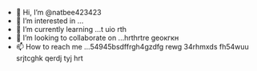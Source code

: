 - 👋 Hi, I’m @natbee423423
- 👀 I’m interested in ...
- 🌱 I’m currently learning ...t uio rth
- 💞️ I’m looking to collaborate on ...hrthrtre geокгкн
- 📫 How to reach me ...54945bsdffrgh4gzdfg rewg
34rhmxds fh54wuu srjtcghk qerdj tyj hrt
<!---6r yew
natbee423423/natbee423423 is a ✨ special ✨ repository because its `README.md` (this file) appears on your GitHub profile.
You can click the Preview link to take a look at your changes.
--->
